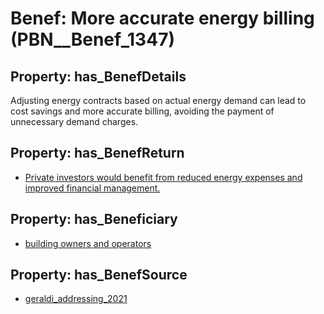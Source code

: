 # Benef: __More accurate energy billing__ (PBN__Benef_1347)

## Property: has_BenefDetails

Adjusting energy contracts based on actual energy demand can lead to cost savings and more accurate billing, avoiding the payment of unnecessary demand charges.

## Property: has_BenefReturn

* [Private investors would benefit from reduced energy expenses and improved financial management.](../BenefReturn/PBN__BenefReturn_1520)

## Property: has_Beneficiary

* [building owners and operators](../Stakeholder/PBN__Stakeholder_525)

## Property: has_BenefSource

* [geraldi_addressing_2021](../Article/PBN__Article_286)


